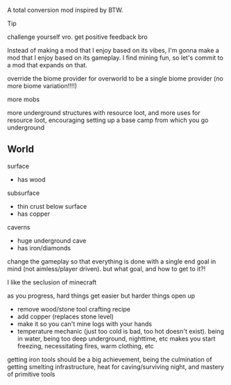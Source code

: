A total conversion mod inspired by BTW.

> [!TIP]
> challenge yourself vro. get positive feedback bro

Instead of making a mod that I enjoy based on its vibes, I'm gonna make a mod that I enjoy based on its gameplay. I find mining fun, so let's commit to a mod that expands on that.

override the biome provider for overworld to be a single biome provider (no more biome variation!!!!)

more mobs

more underground structures with resource loot, and more uses for resource loot, encouraging setting up a base camp from which you go underground

## World

surface
- has wood

subsurface
- thin crust below surface
- has copper

caverns
- huge underground cave
- has iron/diamonds

change the gameplay so that everything is done with a single end goal in mind (not aimless/player driven). but what goal, and how to get to it?!

I like the seclusion of minecraft

as you progress, hard things get easier but harder things open up

- remove wood/stone tool crafting recipe
- add copper (replaces stone level)
- make it so you can't mine logs with your hands
- temperature mechanic (just too cold is bad, too hot doesn't exist). being in water, being too deep underground, nighttime, etc makes you start freezing, necessitating fires, warm clothing, etc

getting iron tools should be a big achievement, being the culmination of getting smelting infrastructure, heat for caving/surviving night, and mastery of primitive tools
